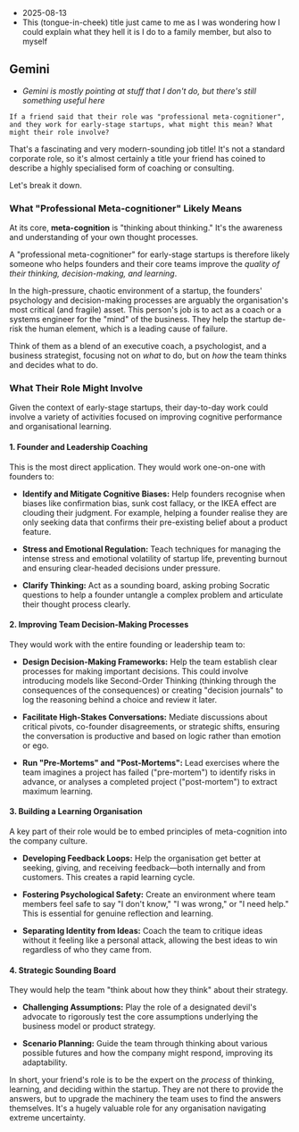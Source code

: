 - 2025-08-13
- This (tongue-in-cheek) title just came to me as I was wondering how I could explain what they hell it is I do to a family member, but also to myself
## Gemini
- *Gemini is mostly pointing at stuff that I don't do, but there's still something useful here*

```
If a friend said that their role was "professional meta-cognitioner", and they work for early-stage startups, what might this mean? What might their role involve?
```

That's a fascinating and very modern-sounding job title! It's not a standard corporate role, so it's almost certainly a title your friend has coined to describe a highly specialised form of coaching or consulting.

Let's break it down.

### What "Professional Meta-cognitioner" Likely Means

At its core, **meta-cognition** is "thinking about thinking." It's the awareness and understanding of your own thought processes.

A "professional meta-cognitioner" for early-stage startups is therefore likely someone who helps founders and their core teams improve the _quality of their thinking, decision-making, and learning_.

In the high-pressure, chaotic environment of a startup, the founders' psychology and decision-making processes are arguably the organisation's most critical (and fragile) asset. This person's job is to act as a coach or a systems engineer for the "mind" of the business. They help the startup de-risk the human element, which is a leading cause of failure.

Think of them as a blend of an executive coach, a psychologist, and a business strategist, focusing not on _what_ to do, but on _how_ the team thinks and decides what to do.

### What Their Role Might Involve

Given the context of early-stage startups, their day-to-day work could involve a variety of activities focused on improving cognitive performance and organisational learning.

#### 1. Founder and Leadership Coaching

This is the most direct application. They would work one-on-one with founders to:

- **Identify and Mitigate Cognitive Biases:** Help founders recognise when biases like confirmation bias, sunk cost fallacy, or the IKEA effect are clouding their judgment. For example, helping a founder realise they are only seeking data that confirms their pre-existing belief about a product feature.
    
- **Stress and Emotional Regulation:** Teach techniques for managing the intense stress and emotional volatility of startup life, preventing burnout and ensuring clear-headed decisions under pressure.
    
- **Clarify Thinking:** Act as a sounding board, asking probing Socratic questions to help a founder untangle a complex problem and articulate their thought process clearly.
    

#### 2. Improving Team Decision-Making Processes

They would work with the entire founding or leadership team to:

- **Design Decision-Making Frameworks:** Help the team establish clear processes for making important decisions. This could involve introducing models like Second-Order Thinking (thinking through the consequences of the consequences) or creating "decision journals" to log the reasoning behind a choice and review it later.
    
- **Facilitate High-Stakes Conversations:** Mediate discussions about critical pivots, co-founder disagreements, or strategic shifts, ensuring the conversation is productive and based on logic rather than emotion or ego.
    
- **Run "Pre-Mortems" and "Post-Mortems":** Lead exercises where the team imagines a project has failed ("pre-mortem") to identify risks in advance, or analyses a completed project ("post-mortem") to extract maximum learning.
    

#### 3. Building a Learning Organisation

A key part of their role would be to embed principles of meta-cognition into the company culture.

- **Developing Feedback Loops:** Help the organisation get better at seeking, giving, and receiving feedback—both internally and from customers. This creates a rapid learning cycle.
    
- **Fostering Psychological Safety:** Create an environment where team members feel safe to say "I don't know," "I was wrong," or "I need help." This is essential for genuine reflection and learning.
    
- **Separating Identity from Ideas:** Coach the team to critique ideas without it feeling like a personal attack, allowing the best ideas to win regardless of who they came from.
    

#### 4. Strategic Sounding Board

They would help the team "think about how they think" about their strategy.

- **Challenging Assumptions:** Play the role of a designated devil's advocate to rigorously test the core assumptions underlying the business model or product strategy.
    
- **Scenario Planning:** Guide the team through thinking about various possible futures and how the company might respond, improving its adaptability.
    

In short, your friend's role is to be the expert on the _process_ of thinking, learning, and deciding within the startup. They are not there to provide the answers, but to upgrade the machinery the team uses to find the answers themselves. It's a hugely valuable role for any organisation navigating extreme uncertainty.